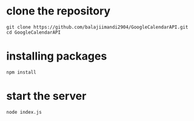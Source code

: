 # clone the repository

```
git clone https://github.com/balajiimandi2904/GoogleCalendarAPI.git
cd GoogleCalendarAPI
```

# installing packages

```
npm install
```

# start the server

```
node index.js
```
